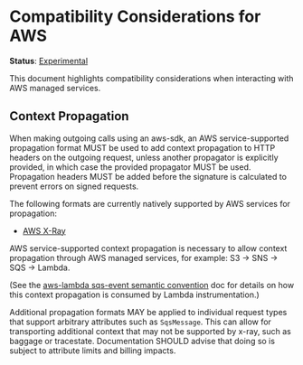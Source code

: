 # Compatibility Considerations for AWS

**Status**: [Experimental](../document-status.md)

This document highlights compatibility considerations when interacting with AWS managed services.

## Context Propagation

When making outgoing calls using an aws-sdk, an AWS service-supported propagation format MUST be used to add
context propagation to HTTP headers on the outgoing request, unless another propagator is explicitly provided,
in which case the provided propagator MUST be used.
Propagation headers MUST be added before the signature is calculated to prevent errors on signed requests.

The following formats are currently natively supported by AWS services for propagation:

* [AWS X-Ray](https://docs.aws.amazon.com/xray/latest/devguide/aws-xray.html)

AWS service-supported context propagation is necessary to allow context propagation
through AWS managed services, for example: S3 -> SNS -> SQS -> Lambda.

(See the [aws-lambda sqs-event semantic convention](../trace/semantic_conventions/instrumentation/aws-lambda.md#sqs-event)
doc for details on how this context propagation is consumed by Lambda instrumentation.)

Additional propagation formats MAY be applied to individual request types that support arbitrary attributes such as `SqsMessage`.
This can allow for transporting additional context that may not be supported by x-ray, such as baggage or tracestate.
Documentation SHOULD advise that doing so is subject to attribute limits and billing impacts.
